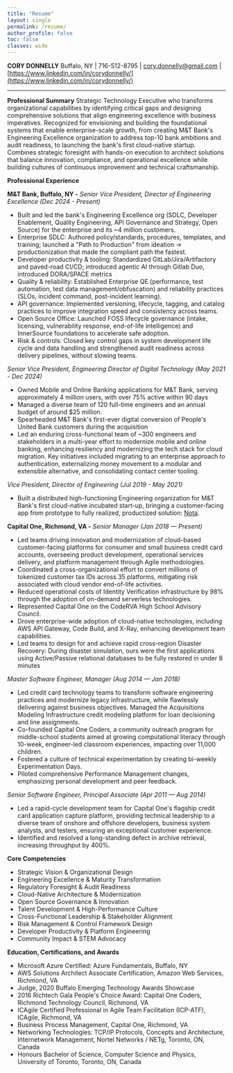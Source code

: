 ```yaml
---
title: "Resume"
layout: single
permalink: /resume/
author_profile: false
toc: false
classes: wide
---
```


**CORY DONNELLY**
Buffalo, NY | 716-512-8795  | [cory.donnelly@gmail.com](mailto:cory.donnelly@gmail.com) | [https://www.linkedin.com/in/corydonnelly/](https://www.linkedin.com/in/corydonnelly/)

---

**Professional Summary**
Strategic Technology Executive who transforms organizational capabilities by identifying critical gaps and designing comprehensive solutions that align engineering excellence with business imperatives. Recognized for envisioning and building the foundational systems that enable enterprise-scale growth, from creating M&T Bank's Engineering Excellence organization to address top-10 bank ambitions and audit readiness, to launching the bank's first cloud-native startup. Combines strategic foresight with hands-on execution to architect solutions that balance innovation, compliance, and operational excellence while building cultures of continuous improvement and technical craftsmanship.

**Professional Experience**

**M&T Bank, Buffalo, NY -** *Senior Vice President, Director of Engineering Excellence (Dec 2024 - Present)*

* Built and led the bank's Engineering Excellence org (SDLC, Developer Enablement, Quality Engineering, API Governance and Strategy, Open Source) for the enterprise and its \~4 million customers.
* Enterprise SDLC: Authored policy/standards, procedures, templates, and training; launched a "Path to Production" from ideation → productionization that made the compliant path the fastest.
* Developer productivity & tooling: Standardized GitLab/Jira/Artifactory and paved-road CI/CD; introduced agentic AI through Gitlab Duo, introduced DORA/SPACE metrics
* Quality & reliability: Established Enterprise QE (performance, test automation, test data management/obfuscation) and reliability practices (SLOs, incident command, post-incident learning).
* API governance: Implemented versioning, lifecycle, tagging, and catalog practices to improve integration speed and consistency across teams.
* Open Source Office: Launched FOSS lifecycle governance (intake, licensing, vulnerability response, end-of-life intelligence) and InnerSource foundations to accelerate safe adoption.
* Risk & controls: Closed key control gaps in system development life cycle and data handling and strengthened audit readiness across delivery pipelines, without slowing teams.

*Senior Vice President, Engineering Director of Digital Technology (May 2021 - Dec 2024)*

* Owned Mobile and Online Banking applications for M&T Bank, serving approximately 4 million users, with over 75% active within 90 days
* Managed a diverse team of 120 full-time engineers and an annual budget of around $25 million.
* Spearheaded M&T Bank's first-ever digital conversion of People's United Bank customers during the acquisition
* Led an enduring cross-functional team of \~300 engineers and stakeholders in a multi-year effort to modernize mobile and online banking, enhancing resiliency and modernizing the tech stack for cloud migration. Key initiatives included migrating to an enterprise approach to authentication, externalizing money movement to a modular and extensible alternative, and consolidating contact center tooling.

*Vice President, Director of Engineering (Jul 2019 - May 2021)*

* Built a distributed high-functioning Engineering organization for M&T Bank's first cloud-native incubated start-up, bringing  a customer-facing app from prototype to fully realized, productized solution: [Nota](https://www.trustnota.com/).

**Capital One, Richmond, VA -** *Senior Manager (Jan 2018 — Present)*

* Led teams driving innovation and modernization of cloud-based customer-facing platforms for consumer and small business credit card accounts, overseeing product development, operational services delivery, and platform management through Agile methodologies.
* Coordinated a cross-organizational effort to convert millions of tokenized customer tax IDs across 35 platforms, mitigating risk associated with cloud vendor end-of-life activities.
* Reduced operational costs of Identity Verification infrastructure by 98% through the adoption of on-demand serverless technologies.
* Represented Capital One on the CodeRVA High School Advisory Council.
* Drove enterprise-wide adoption of cloud-native technologies, including AWS API Gateway, Code Build, and X-Ray, enhancing development team capabilities.
* Led teams to design for and achieve rapid cross-region Disaster Recovery: During disaster simulation, ours were the first applications using Active/Passive relational databases to be fully restored in under 8 minutes

*Master Software Engineer, Manager (Aug 2014 — Jan 2018)*

* Led credit card technology teams to transform software engineering practices and modernize legacy infrastructure, while flawlessly delivering against business objectives. Managed the Acquisitions Modeling Infrastructure credit modeling platform for loan decisioning and line assignments.
* Co-founded Capital One Coders, a community outreach program for middle-school students aimed at growing computational literacy through 10-week, engineer-led classroom experiences, impacting over 11,000 children.
* Fostered a culture of technical experimentation by creating bi-weekly Experimentation Days.
* Piloted comprehensive Performance Management changes, emphasizing personal development and peer feedback.

*Senior Software Engineer, Principal Associate (Apr 2011 — Aug 2014)*

* Led a rapid-cycle development team for Capital One's flagship credit card application capture platform, providing technical leadership to a diverse team of onshore and offshore developers, business system analysts, and testers, ensuring an exceptional customer experience.
* Identified and resolved a long-standing defect in archive retrieval, increasing throughput by 400%.

**Core Competencies**

* Strategic Vision & Organizational Design
* Engineering Excellence & Maturity Transformation
* Regulatory Foresight & Audit Readiness
* Cloud-Native Architecture & Modernization
* Open Source Governance & Innovation
* Talent Development & High-Performance Culture
* Cross-Functional Leadership & Stakeholder Alignment
* Risk Management & Control Framework Design
* Developer Productivity & Platform Engineering
* Community Impact & STEM Advocacy

**Education, Certifications, and Awards**

* Microsoft Azure Certified: Azure Fundamentals, Buffalo, NY
* AWS Solutions Architect Associate Certification, Amazon Web Services, Richmond, VA
* Judge, 2020 Buffalo Emerging Technology Awards Showcase
* 2016 Richtech Gala People's Choice Award: Capital One Coders, Richmond Technology Council, Richmond, VA
* ICAgile Certified Professional in Agile Team Facilitation (ICP-ATF), ICAgile, Richmond, VA
* Business Process Management, Capital One, Richmond, VA
* Networking Technologies: TCP/IP Protocols, Concepts and Architecture, Internetwork Management, Nortel Networks / NETg, Toronto, ON, Canada
* Honours Bachelor of Science, Computer Science and Physics, University of Toronto, Toronto, ON, Canada

